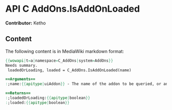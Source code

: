 # API C AddOns.IsAddOnLoaded

**Contributor:** Ketho

## Content

The following content is in MediaWiki markdown format:

```mediawiki
{{wowapi|t=a|namespace=C_AddOns|system=AddOns}}
Needs summary.
 loadedOrLoading, loaded = C_AddOns.IsAddOnLoaded(name)

==Arguments==
:;name:{{apitype|uiAddon}} - The name of the addon to be queried, or an index from 1 to {{api|C_AddOns.GetNumAddOns}}. The state of Blizzard addons can only be queried by name.

==Returns==
:;loadedOrLoading:{{apitype|boolean}}
:;loaded:{{apitype|boolean}}
```